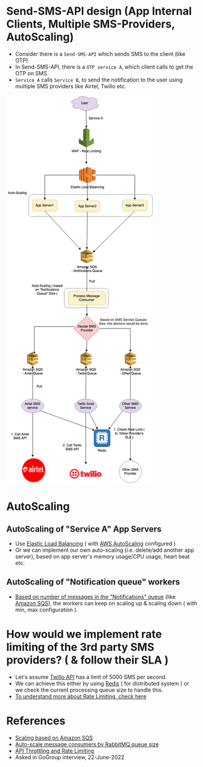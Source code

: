 
# Send-SMS-API design (App Internal Clients, Multiple SMS-Providers, AutoScaling)
- Consider there is a `Send-SMS-API` which sends SMS to the client (like OTP) 
- In Send-SMS-API, there is a `OTP service A`, which client calls to get the OTP on SMS.
- `Service A` calls `Service B`, to send the notification to the user using multiple SMS providers like Airtel, Twillo etc.

![Send-SMS-Queuing.drawio.png](assets/Send-SMS-Queuing.drawio.png)

# AutoScaling

## AutoScaling of "Service A" App Servers
- Use [Elastic Load Balancing](../../2_AWSComponents/1_NetworkingAndContentDelivery/ElasticLoadBalancer.md) ( with [AWS AutoScaling](../../2_AWSComponents/4_ComputeServices/EC2/AWSEC2AutoScaling.md) configured )
- Or we can implement our own auto-scaling (i.e. delete/add another app server), based on app server's memory usage/CPU usage, heart beat etc.

## AutoScaling of "Notification queue" workers
- [Based on number of messages in the "Notifications" queue](https://docs.aws.amazon.com/autoscaling/ec2/userguide/as-using-sqs-queue.html) (like [Amazon SQS](../../2_AWSComponents/5_MessageBrokerServices/AmazonSQS.md)), the workers can keep on scaling up & scaling down ( with min, max configuration ).

# How would we implement rate limiting of the 3rd party SMS providers? ( & follow their SLA )
- Let's assume [Twillo API](../TwilloSendMessageAPI) has a limit of 5000 SMS per second.
- We can achieve this either by using [Redis](../../1_HLDDesignComponents/3_DatabaseComponents/NoSQL-Databases/Redis/README.md) ( for distributed system ) or we check the current processing queue size to handle this.
- [To understand more about Rate Limiting, check here](../RateLimiterAPI)

# References
- [Scaling based on Amazon SQS](https://docs.aws.amazon.com/autoscaling/ec2/userguide/as-using-sqs-queue.html)
- [Auto-scale message consumers by RabbitMQ queue size](https://developer.ibm.com/tutorials/auto-scale-rabbitmq-consumers-by-queue-size-on-openshift/)
- [API Throttling and Rate Limiting](https://mytechblogs.medium.com/api-throttling-and-rate-limiting-4835ce901857)
- Asked in GoGroup interview, 22-June-2022
